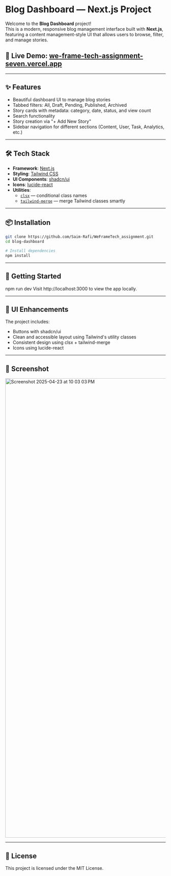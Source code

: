 # Blog Dashboard — Next.js Project

Welcome to the **Blog Dashboard** project!  
This is a modern, responsive blog management interface built with **Next.js**, featuring a content management-style UI that allows users to browse, filter, and manage stories.

## 🔗 **Live Demo**: [we-frame-tech-assignment-seven.vercel.app](https://we-frame-tech-assignment-seven.vercel.app/)

---

## ✨ Features

- Beautiful dashboard UI to manage blog stories
- Tabbed filters: All, Draft, Pending, Published, Archived
- Story cards with metadata: category, date, status, and view count
- Search functionality
- Story creation via "+ Add New Story"
- Sidebar navigation for different sections (Content, User, Task, Analytics, etc.)

---

## 🛠️ Tech Stack

- **Framework**: [Next.js](https://nextjs.org/)
- **Styling**: [Tailwind CSS](https://tailwindcss.com/)
- **UI Components**: [shadcn/ui](https://ui.shadcn.dev/)
- **Icons**: [lucide-react](https://github.com/lucide-icons/lucide)
- **Utilities**:
  - [`clsx`](https://github.com/lukeed/clsx) — conditional class names
  - [`tailwind-merge`](https://github.com/dcastil/tailwind-merge) — merge Tailwind classes smartly

---

## 📦 Installation

```bash
git clone https://github.com/Saim-Rafi/WeFrameTech_assignment.git
cd blog-dashboard

# Install dependencies
npm install
```

---

## 🚀 Getting Started

npm run dev
Visit http://localhost:3000 to view the app locally.

---

## 🧩 UI Enhancements

The project includes:

- Buttons with shadcn/ui
- Clean and accessible layout using Tailwind's utility classes
- Consistent design using clsx + tailwind-merge
- Icons using lucide-react

---

## 📸 Screenshot

<img width="1438" alt="Screenshot 2025-04-23 at 10 03 03 PM" src="https://github.com/user-attachments/assets/9c8ccc89-6747-4c87-94fa-2c4a500d3a92" />

---

## 📄 License

This project is licensed under the MIT License.




